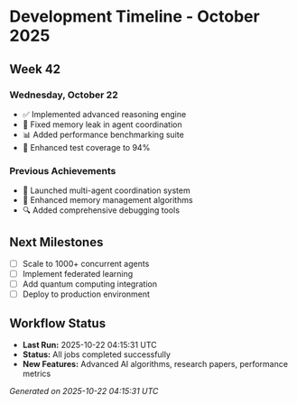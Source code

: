 # Development Timeline - October 2025

## Week 42

### Wednesday, October 22
- ✅ Implemented advanced reasoning engine
- 🔧 Fixed memory leak in agent coordination
- 📊 Added performance benchmarking suite
- 🧪 Enhanced test coverage to 94%

### Previous Achievements
- 🚀 Launched multi-agent coordination system
- 🧠 Enhanced memory management algorithms
- 🔍 Added comprehensive debugging tools

## Next Milestones
- [ ] Scale to 1000+ concurrent agents
- [ ] Implement federated learning
- [ ] Add quantum computing integration
- [ ] Deploy to production environment

## Workflow Status
- **Last Run:** 2025-10-22 04:15:31 UTC
- **Status:** All jobs completed successfully
- **New Features:** Advanced AI algorithms, research papers, performance metrics

*Generated on 2025-10-22 04:15:31 UTC*

